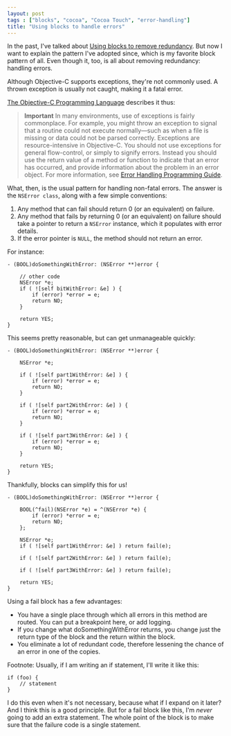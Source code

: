 ```yaml
---
layout: post
tags : ["blocks", "cocoa", "Cocoa Touch", "error-handling"]
title: "Using blocks to handle errors"
---
```

In the past, I've talked about [Using blocks to remove redundancy](/2011/07/blocks-to-remove-redundancy/). But now I want to explain the pattern I've adopted since, which is my favorite block pattern of all. Even though it, too, is all about removing redundancy: handling errors.

Although Objective-C supports exceptions, they're not commonly used. A thrown exception is usually not caught, making it a fatal error.

[The Objective-C Programming Language](https://developer.apple.com/library/ios/documentation/Cocoa/Conceptual/ObjectiveC/Chapters/ocExceptionHandling.html#//apple_ref/doc/uid/TP30001163-CH13-TPXREF168) describes it thus:

> **Important** In many environments, use of exceptions is fairly commonplace. For example, you might throw an exception to signal that a routine could not execute normally—such as when a file is missing or data could not be parsed correctly. Exceptions are resource-intensive in Objective-C. You should not use exceptions for general flow-control, or simply to signify errors. Instead you should use the return value of a method or function to indicate that an error has occurred, and provide information about the problem in an error object. For more information, see [Error Handling Programming Guide](http://developer.apple.com/library/mac/documentation/Cocoa/Conceptual/ErrorHandlingCocoa/ErrorHandling/ErrorHandling.html#//apple_ref/doc/uid/TP40001806).

What, then, is the usual pattern for handling non-fatal errors. The answer is the `NSError class`, along with a few simple conventions:

1. Any method that can fail should return 0 (or an equivalent) on failure.
2. Any method that fails by returning 0 (or an equivalent) on failure should take a pointer to return a `NSError` instance, which it populates with error details.
3. If the error pointer is `NULL`, the method should not return an error.

For instance:

    - (BOOL)doSomethingWithError: (NSError **)error {
    
        // other code
        NSError *e;
        if ( ![self bitWithError: &e] ) {
            if (error) *error = e;
            return NO;
        }
        
        return YES;
    }

This seems pretty reasonable, but can get unmanageable quickly:

    - (BOOL)doSomethingWithError: (NSError **)error {
        
        NSError *e;
        
        if ( ![self part1WithError: &e] ) {
            if (error) *error = e;
            return NO;
        }
        
        if ( ![self part2WithError: &e] ) {
            if (error) *error = e;
            return NO;
        }
        
        if ( ![self part3WithError: &e] ) {
            if (error) *error = e;
            return NO;
        }
        
        return YES;
    }

Thankfully, blocks can simplify this for us!

    - (BOOL)doSomethingWithError: (NSError **)error {
    
        BOOL(^fail)(NSError *e) = ^(NSError *e) {
            if (error) *error = e;
            return NO;
        };
        
        NSError *e;
        if ( ![self part1WithError: &e] ) return fail(e);
        
        if ( ![self part2WithError: &e] ) return fail(e);
        
        if ( ![self part3WithError: &e] ) return fail(e);
        
        return YES;
    }

Using a fail block has a few advantages:

* You have a single place through which all errors in this method are routed. You can put a breakpoint here, or add logging.
* If you change what doSomethingWithError returns, you change just the return type of the block and the return within the block.
* You eliminate a lot of redundant code, therefore lessening the chance of an error in one of the copies.

Footnote: Usually, if I am writing an if statement, I'll write it like this:

    if (foo) {
        // statement
    }

I do this even when it's not necessary, because what if I expand on it later? And I think this is a good principle. But for a fail block like this, I'm *never* going to add an extra statement. The whole point of the block is to make sure that the failure code is a single statement.